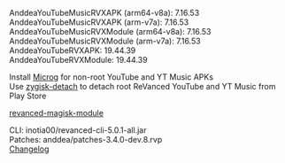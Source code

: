 AnddeaYouTubeMusicRVXAPK (arm64-v8a): 7.16.53  
AnddeaYouTubeMusicRVXAPK (arm-v7a): 7.16.53  
AnddeaYouTubeMusicRVXModule (arm64-v8a): 7.16.53  
AnddeaYouTubeMusicRVXModule (arm-v7a): 7.16.53  
AnddeaYouTubeRVXAPK: 19.44.39  
AnddeaYouTubeRVXModule: 19.44.39  

Install [Microg](https://github.com/ReVanced/GmsCore/releases) for non-root YouTube and YT Music APKs  
Use [zygisk-detach](https://github.com/j-hc/zygisk-detach) to detach root ReVanced YouTube and YT Music from Play Store  

[revanced-magisk-module](https://github.com/j-hc/revanced-magisk-module)
  
CLI: inotia00/revanced-cli-5.0.1-all.jar  
Patches: anddea/patches-3.4.0-dev.8.rvp  
[Changelog](https://github.com/anddea/revanced-patches/releases/tag/v3.4.0-dev.8)  
